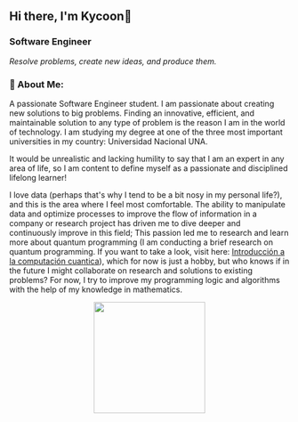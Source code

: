 ## Hi there, I'm Kycoon👋

### Software Engineer
<i>Resolve problems, create new ideas, and produce them.</i>

<div>
     <h3>🌟 About Me:</h3>
     <p>A passionate Software Engineer student.
         I am passionate about creating new solutions to big problems. Finding an innovative, efficient, and maintainable solution to any type of problem is the reason I am in the world of technology. I am studying my degree at one of the three most important universities in my country: Universidad Nacional UNA.

It would be unrealistic and lacking humility to say that I am an expert in any area of life, so I am content to define myself as a passionate and disciplined lifelong learner!

I love data (perhaps that's why I tend to be a bit nosy in my personal life?), and this is the area where I feel most comfortable. The ability to manipulate data and optimize processes to improve the flow of information in a company or research project has driven me to dive deeper and continuously improve in this field; This passion led me to research and learn more about quantum programming (I am conducting a brief research on quantum programming. If you want to take a look, visit here: [Introducción a la computación cuantica](https://github.com/Kycoon04/quantum_computing)), which for now is just a hobby, but who knows if in the future I might collaborate on research and solutions to existing problems? For now, I try to improve my programming logic and algorithms with the help of my knowledge in mathematics.
     </p>
     <div align="center">
     <img src="https://media1.giphy.com/media/v1.Y2lkPTc5MGI3NjExeHV3Z25iY2d0dXQ0dXppNXpmdzlodHU3MmZ4NHlucWU3bG5lM2tocyZlcD12MV9pbnRlcm5hbF9naWZfYnlfaWQmY3Q9Zw/3fl63IQw5Y10hSWGNy/giphy.gif" width="200" />
     <div/>
</div>



